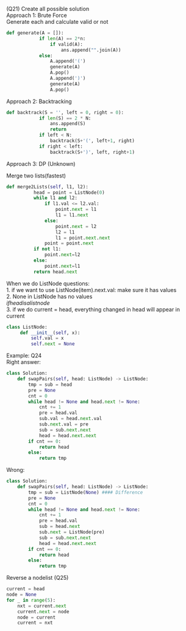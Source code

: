 (Q21)
Create all possible solution  
Approach 1: Brute Force  
Generate each and calculate valid or not  
```python
def generate(A = []):
            if len(A) == 2*n:
                if valid(A):
                    ans.append("".join(A))
            else:
                A.append('(')
                generate(A)
                A.pop()
                A.append(')')
                generate(A)
                A.pop()
```
Approach 2: Backtracking  
```python
def backtrack(S = '', left = 0, right = 0):
            if len(S) == 2 * N:
                ans.append(S)
                return
            if left < N:
                backtrack(S+'(', left+1, right)
            if right < left:
                backtrack(S+')', left, right+1)
```
Approach 3: DP (Unknown)  

Merge two lists(fastest)  
```python
def merge2Lists(self, l1, l2):
          head = point = ListNode(0)
          while l1 and l2:
              if l1.val <= l2.val:
                  point.next = l1
                  l1 = l1.next
              else:
                  point.next = l2
                  l2 = l1
                  l1 = point.next.next
              point = point.next
          if not l1:
              point.next=l2
          else:
              point.next=l1
          return head.next
```

When we do ListNode questions:   
    1. if we want to use ListNode(item).next.val: make sure it has values   
    2. None in ListNode has no values    
    $if head is a listnode$    
    3. if we do current = head, everything changed in head will appear in current  

```python
class ListNode:
     def __init__(self, x):
         self.val = x
         self.next = None
```
Example: Q24   
Right answer:  
```python
class Solution:
    def swapPairs(self, head: ListNode) -> ListNode:
        tmp = sub = head
        pre = None
        cnt = 0
        while head != None and head.next != None:
            cnt += 1
            pre = head.val
            sub.val = head.next.val
            sub.next.val = pre
            sub = sub.next.next
            head = head.next.next
        if cnt == 0:
            return head
        else:
            return tmp
```
Wrong:   
```python
class Solution:
    def swapPairs(self, head: ListNode) -> ListNode:
        tmp = sub = ListNode(None) #### Difference
        pre = None
        cnt = 0
        while head != None and head.next != None:
            cnt += 1
            pre = head.val
            sub = head.next
            sub.next = ListNode(pre)
            sub = sub.next.next
            head = head.next.next
        if cnt == 0:
            return head
        else:
            return tmp
```

Reverse a nodelist (Q25)  
```python
current = head
node = None
for _ in range(5):
    nxt = current.next
    current.next = node
    node = current
    current = nxt
```